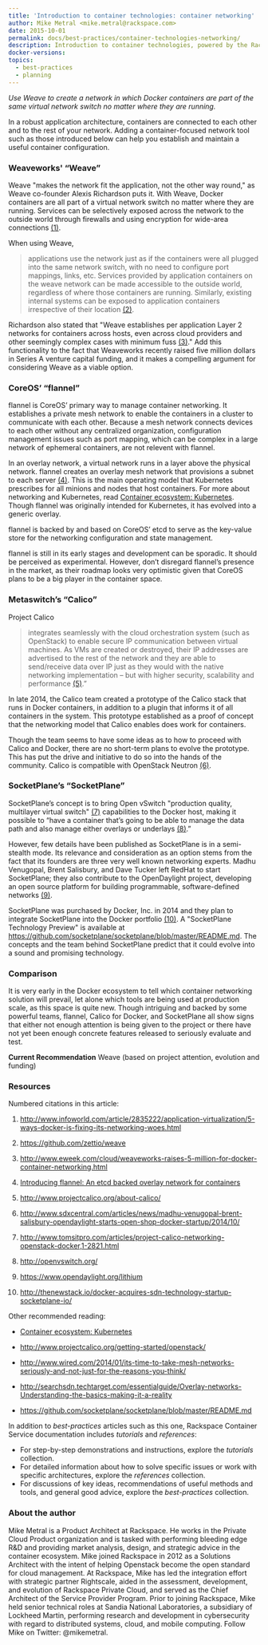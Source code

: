 ```yaml
---
title: 'Introduction to container technologies: container networking'
author: Mike Metral <mike.metral@rackspace.com>
date: 2015-10-01
permalink: docs/best-practices/container-technologies-networking/
description: Introduction to container technologies, powered by the Rackspace Container Service
docker-versions:
topics:
  - best-practices
  - planning
---
```


*Use Weave to create a network in which Docker containers are part of the same virtual network switch no matter where they are running.*

In a robust application architecture, containers are connected to each other and to the rest
of your network. Adding a container-focused network tool such as those introduced below can help you establish and maintain a useful container configuration.

### Weaveworks' “Weave”

Weave "makes the network fit the application, not the other way round,"
as Weave co-founder Alexis Richardson puts it.
With Weave, Docker containers are all part
of a virtual network switch no matter where they are running. Services can
be selectively exposed across the network to the outside world through
firewalls and using encryption for wide-area connections [(1)](#resources).

When using Weave, 
> applications use the network just as if the containers
> were all plugged into the same network switch, with no need to configure
> port mappings, links, etc. Services provided by application containers
> on the weave network can be made accessible to the outside world,
> regardless of where those containers are running. Similarly, existing
> internal systems can be exposed to application containers irrespective of
> their location [(2)](#resources).

Richardson also stated that "Weave establishes per application
Layer 2 networks for containers across hosts, even across cloud providers
and other seemingly complex cases with minimum fuss [(3)](#resources)." Add this
functionality to the fact
that Weaveworks recently raised five million dollars in
Series A venture capital funding, and it makes a compelling argument for considering
Weave as a viable option.

### CoreOS’ “flannel”

flannel is CoreOS’ primary way to manage container
networking. It establishes a private mesh network to enable the containers in a cluster to communicate with each other.
Because a mesh network connects devices to each other without any centralized organization,
configuration management issues such as port mapping, which can be complex in a large network of ephemeral containers, are not relevent with flannel.

In an overlay network, a virtual network runs in a layer above the physical network.
flannel creates an overlay mesh network that provisions a subnet to each server [(4)](#resources).
This is the main operating model that Kubernetes prescribes for all
minions and nodes that host containers. For more about networking and Kubernetes, read [Container ecosystem: Kubernetes](/container-ecosystem-kubernetes/). Though flannel was originally intended for Kubernetes, it has
evolved into a generic overlay.

flannel is backed by and based on CoreOS’
etcd to serve as the key-value store for the networking configuration and
state management. 

flannel is still in its early stages and development can be sporadic. It should be perceived as
experimental. However, don’t disregard flannel’s presence in the market, as
their roadmap looks very optimistic given that CoreOS plans to be a big player in
the container space.

### Metaswitch’s “Calico”

Project Calico 
> integrates seamlessly with the cloud orchestration
> system (such as OpenStack) to enable secure IP communication between
> virtual machines. As VMs are created or destroyed, their IP addresses are
> advertised to the rest of the network and they are able to send/receive data
> over IP just as they would with the native networking implementation – but with
> higher security, scalability and performance [(5)](#resources).”

In late 2014, the Calico team created a prototype of the Calico stack
that runs in Docker containers, in addition to a plugin that informs it
of all containers in the system. This prototype established as a proof
of concept that the networking model that Calico enables does work for containers.

Though the team seems to have some ideas as to how to proceed with
Calico and Docker, there are no short-term plans to evolve the prototype.
This has put the drive and initiative to do so into the hands of the
community. Calico is compatible with OpenStack Neutron [(6)](#resources).

### SocketPlane’s “SocketPlane”

SocketPlane’s concept is to bring Open vSwitch
"production quality, multilayer virtual switch" [(7)](#resources) capabilities to the Docker host,
making it possible to
“have a container that’s going to be able to manage the data path and
also manage either overlays or underlays [(8)](#resources).”

However, few details have been published as SocketPlane is
in a semi-stealth mode. Its relevance and consideration as an option stems from the fact that its founders 
are three very well known networking experts.
Madhu Venugopal, Brent Salisbury, and Dave Tucker left RedHat to start SocketPlane;
they also contribute to the OpenDaylight project,
developing an open source platform for building programmable, software-defined networks [(9)](#resources).

SocketPlane was purchased by Docker, Inc. in 2014 and they plan to
integrate SocketPlane into the Docker portfolio [(10)](#resources). 
A "SocketPlane Technology Preview" is available at <https://github.com/socketplane/socketplane/blob/master/README.md>.
The concepts and the team behind SocketPlane predict that it could evolve
into a sound and promising technology. 

### Comparison

It is very early in the Docker ecosystem to tell which
container networking solution will prevail, let alone which tools are
being used at production scale, as this space is quite new. Though
intriguing and backed by some powerful teams, flannel, Calico for
Docker, and SocketPlane all show signs that either not enough attention is
being given to the project or there have not yet been enough concrete features released to
seriously evaluate and test.

**Current Recommendation** Weave (based on project attention, evolution
and funding)

<a name="resources"></a>
### Resources

Numbered citations in this article:

1. <http://www.infoworld.com/article/2835222/application-virtualization/5-ways-docker-is-fixing-its-networking-woes.html>

2. <https://github.com/zettio/weave>

3. <http://www.eweek.com/cloud/weaveworks-raises-5-million-for-docker-container-networking.html>

4. [Introducing flannel: An etcd backed overlay network for containers](https://coreos.com/blog/introducing-rudder/)

5. <http://www.projectcalico.org/about-calico/>

6. <http://www.sdxcentral.com/articles/news/madhu-venugopal-brent-salisbury-opendaylight-starts-open-shop-docker-startup/2014/10/>

7. <http://www.tomsitpro.com/articles/project-calico-networking-openstack-docker,1-2821.html>

8. <http://openvswitch.org/>
 
9. <https://www.opendaylight.org/lithium>

10. <http://thenewstack.io/docker-acquires-sdn-technology-startup-socketplane-io/>

Other recommended reading:

- [Container ecosystem: Kubernetes](/container-ecosystem-kubernetes/)

- <http://www.projectcalico.org/getting-started/openstack/>

- <http://www.wired.com/2014/01/its-time-to-take-mesh-networks-seriously-and-not-just-for-the-reasons-you-think/>

- <http://searchsdn.techtarget.com/essentialguide/Overlay-networks-Understanding-the-basics-making-it-a-reality>

- <https://github.com/socketplane/socketplane/blob/master/README.md>

In addition to *best-practices* articles such as this one,
Rackspace Container Service documentation includes *tutorials* and *references*:

* For step-by-step demonstrations and instructions, explore the *tutorials* collection.
* For detailed information about how to solve specific issues or work with specific architectures,
  explore the *references* collection.
* For discussions of key ideas, recommendations of useful methods and tools, and
  general good advice, explore the *best-practices* collection.

### About the author

Mike Metral is a Product Architect at Rackspace. He works in the Private Cloud Product organization and is tasked with performing bleeding edge R&D and providing market analysis, design, and strategic advice in the container ecosystem. Mike joined Rackspace in 2012 as a Solutions Architect with the intent of helping Openstack become the open standard for cloud management. At Rackspace, Mike has led the integration effort with strategic partner Rightscale, aided in the assessment, development, and evolution of Rackspace Private Cloud, and served as the Chief Architect of the Service Provider Program. Prior to joining Rackspace, Mike held senior technical roles at Sandia National Laboratories, a subsidiary of Lockheed Martin, performing research and development in cybersecurity with regard to distributed systems, cloud, and mobile computing. Follow Mike on Twitter: @mikemetral.

